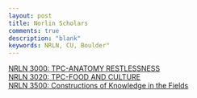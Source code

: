 ```yaml
---
layout: post
title: Norlin Scholars
comments: true
description: "blank"
keywords: NRLN, CU, Boulder"
---
```

<body>
	<div><a href="../pages/NRLN-3000">NRLN 3000: TPC-ANATOMY RESTLESSNESS</a></div>
	<div><a href="../pages/NRLN-3020">NRLN 3020: TPC-FOOD AND CULTURE</a></div>
	<div><a href="../pages/NRLN-3500">NRLN 3500: Constructions of Knowledge in the Fields</a></div>
</body>